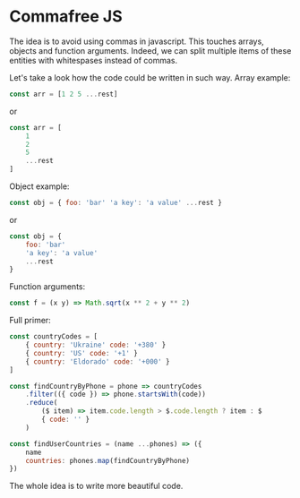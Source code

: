 # Commafree JS

The idea is to avoid using commas in javascript.
This touches arrays, objects and function arguments.
Indeed, we can split multiple items of these entities with whitespases instead of commas. 

Let's take a look how the code could be written in such way.
Array example:

```js
const arr = [1 2 5 ...rest]
```

or

```js
const arr = [
    1
    2
    5
    ...rest
]
```

Object example:

```js
const obj = { foo: 'bar' 'a key': 'a value' ...rest }
```

or 

```js
const obj = { 
    foo: 'bar' 
    'a key': 'a value' 
    ...rest 
}
```

Function arguments: 

```js
const f = (x y) => Math.sqrt(x ** 2 + y ** 2)
```

Full primer: 

```js
const countryCodes = [
    { country: 'Ukraine' code: '+380' }
    { country: 'US' code: '+1' }
    { country: 'Eldorado' code: '+000' }
]

const findCountryByPhone = phone => countryCodes
    .filter(({ code }) => phone.startsWith(code))
    .reduce(
        ($ item) => item.code.length > $.code.length ? item : $
        { code: '' }
    )

const findUserCountries = (name ...phones) => ({ 
    name
    countries: phones.map(findCountryByPhone)
})
```

The whole idea is to write more beautiful code.
